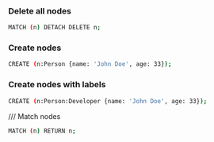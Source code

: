 ### Delete all nodes

```bash
MATCH (n) DETACH DELETE n;
```

### Create nodes

```bash
CREATE (n:Person {name: 'John Doe', age: 33});
```

### Create nodes with labels

```bash
CREATE (n:Person:Developer {name: 'John Doe', age: 33});
```

/// Match nodes

```bash
MATCH (n) RETURN n;
```
